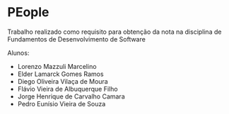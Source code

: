 # PEople
Trabalho realizado como requisito para obtenção da nota na disciplina de Fundamentos de Desenvolvimento de Software

Alunos:
- Lorenzo Mazzuli Marcelino
- Elder Lamarck Gomes Ramos
- Diego Oliveira Vilaça de Moura
- Flávio Vieira de Albuquerque Filho
- Jorge Henrique de Carvalho Camara
- Pedro Eunísio Vieira de Souza 

